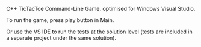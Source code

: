 C++ TicTacToe Command-Line Game, optimised for Windows Visual Studio. 

To run the game, press play button in Main.

Or use the VS IDE to run the tests at the solution level (tests are included in a separate project under the same solution).

